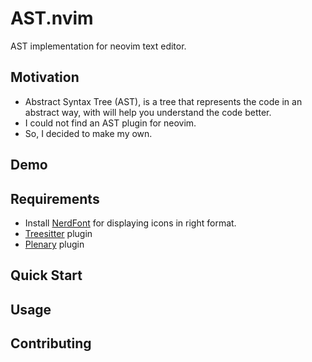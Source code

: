 # AST.nvim

AST implementation for neovim text editor.

## Motivation
- Abstract Syntax Tree (AST), is a tree that represents the code in an abstract way, with will
help you understand the code better.
- I could not find an AST plugin for neovim.
- So, I decided to make my own.

## Demo

## Requirements

- Install [NerdFont](https://www.nerdfonts.com/) for displaying icons in right format.
- [Treesitter](https://github.com/nvim-treesitter/nvim-treesitter) plugin
- [Plenary](https://github.com/nvim-lua/plenary.nvim) plugin

## Quick Start

## Usage

## Contributing
